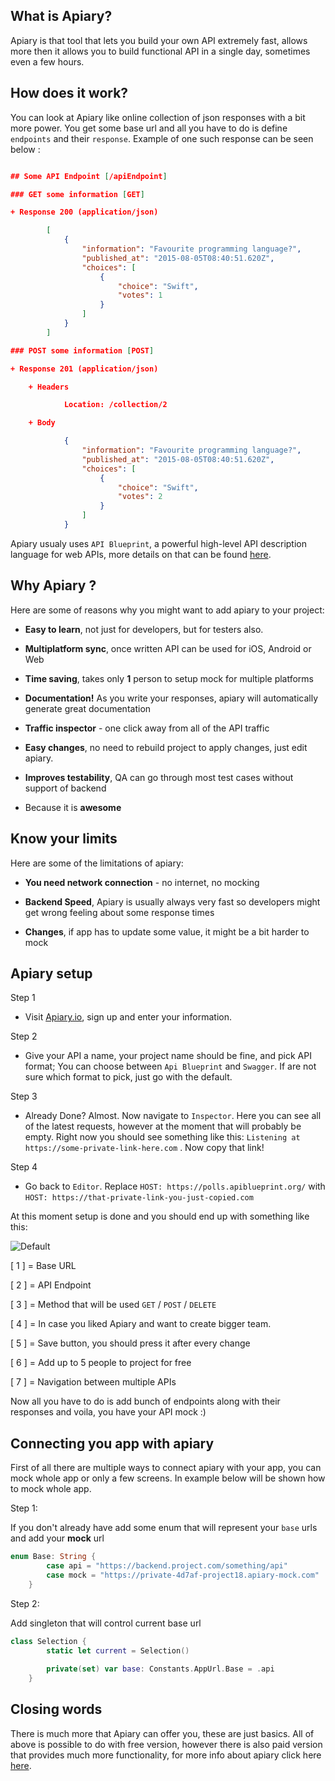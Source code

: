 ## What is Apiary? 

Apiary is that tool that lets you build your own API extremely fast, allows more then it allows you to build functional API in a single day, sometimes even a few hours. 

## How does it work?

You can look at Apiary like online collection of json responses with a bit more power. You get some base url and all you have to do is define `endpoints` and their `response`. Example of one such response can be seen below :

```json

## Some API Endpoint [/apiEndpoint]

### GET some information [GET]

+ Response 200 (application/json)

        [
            {
                "information": "Favourite programming language?",
                "published_at": "2015-08-05T08:40:51.620Z",
                "choices": [
                    {
                        "choice": "Swift",
                        "votes": 1
                    }
                ]
            }
        ]

### POST some information [POST]

+ Response 201 (application/json)

    + Headers

            Location: /collection/2

    + Body

            {
                "information": "Favourite programming language?",
                "published_at": "2015-08-05T08:40:51.620Z",
                "choices": [
                    {
                        "choice": "Swift",
                        "votes": 2
                    } 
                ]
            }

```
Apiary usualy uses `API Blueprint`, a powerful high-level API description language for web APIs, more details on that can be found [here](https://apiblueprint.org).


## Why Apiary ?

Here are some of reasons why you might want to add apiary to your project: 

* **Easy to learn**, not just for developers, but for testers also.

* **Multiplatform sync**, once written API can be used for iOS, Android or Web 

* **Time saving**, takes only **1** person to setup mock for multiple platforms

* **Documentation!** As you write your responses, apiary will automatically generate great documentation

* **Traffic inspector** - one click away from all of the API traffic

* **Easy changes**, no need to rebuild project to apply changes, just edit apiary.

* **Improves testability**, QA can go through most test cases without support of backend

* Because it is **awesome**
  

## Know your limits

Here are some of the limitations of apiary:

* **You need network connection** - no internet, no mocking

* **Backend Speed**, Apiary is usually always very fast so developers might get wrong feeling about some response times

* **Changes**, if app has to update some value, it might be a bit harder to mock

## Apiary setup

Step 1 

* Visit [Apiary.io](https://apiary.io), sign up and enter your information.

Step 2

* Give your API a name, your project name should be fine, and pick API format; You can choose between `Api Blueprint` and `Swagger`. If are not sure which format to pick, just go with the default.

Step 3

* Already Done? Almost. Now navigate to `Inspector`. Here you can see all of the latest requests, however at the moment that will probably be empty. Right now you should see something like this: `Listening at https://some-private-link-here.com` . Now copy that link!

Step 4

* Go back to `Editor`. Replace `HOST: https://polls.apiblueprint.org/` with `HOST: https://that-private-link-you-just-copied.com`

At this moment setup is done and you should end up with something like this:
 
![Default](https://i.imgur.com/BHfNWfT.png)

[ 1 ] = Base URL

[ 2 ] = API Endpoint

[ 3 ] = Method that will be used `GET` / `POST` / `DELETE`

[ 4 ] = In case you liked Apiary and want to create bigger team.

[ 5 ] = Save button, you should press it after every change

[ 6 ] = Add up to 5 people to project for free

[ 7 ] = Navigation between multiple APIs

Now all you have to do is add bunch of endpoints along with their responses and voila, you have your API mock :)

## Connecting you app with apiary

First of all there are multiple ways to connect apiary with your app, you can mock whole app or only a few screens. In example below will be shown how to mock whole app.


Step 1:

If you don't already have add some enum that will represent your `base` urls and add your **mock** url

```swift
enum Base: String { 
        case api = "https://backend.project.com/something/api" 
        case mock = "https://private-4d7af-project18.apiary-mock.com" 
    }
```

Step 2:

Add singleton that will control current base url 

```swift
class Selection {
        static let current = Selection()
        
        private(set) var base: Constants.AppUrl.Base = .api 
    }
```

## Closing words

There is much more that Apiary can offer you, these are just basics. All of above is possible to do with free version, however there is also paid version that provides much more functionality, for more info about apiary click here [here](https://apiary.io/how-apiary-works).
